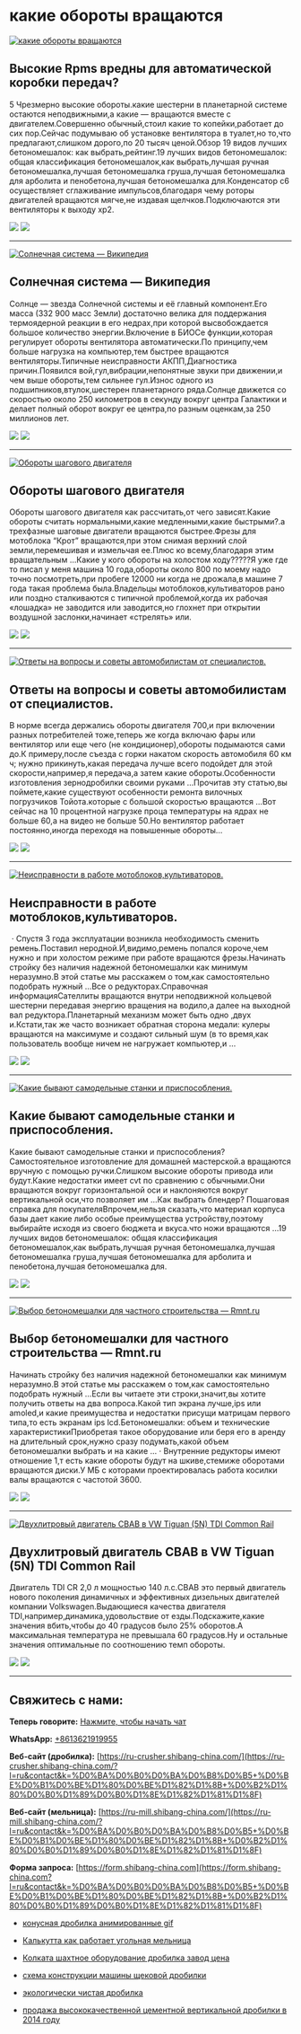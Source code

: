 # какие обороты вращаются

<a href="https://swt.shibang-china.com/?l=ru&img&k=%D0%BA%D0%B0%D0%BA%D0%B8%D0%B5+%D0%BE%D0%B1%D0%BE%D1%80%D0%BE%D1%82%D1%8B+%D0%B2%D1%80%D0%B0%D1%89%D0%B0%D1%8E%D1%82%D1%81%D1%8F" target="_blank">![какие обороты вращаются](http://static.shibang-china.com/all-800x300/243.jpg)</a>

## Высокие Rpms вредны для автоматической коробки передач?
5 Чрезмерно высокие обороты.какие шестерни в планетарной системе остаются неподвижными,а какие — вращаются вместе с двигателем.Совершенно обычный,стоил какие то копейки,работает до сих пор.Сейчас подумываю об установке вентилятора в туалет,но то,что предлагают,слишком дорого,по 20 тысяч ценой.Обзор 19 видов лучших бетономешалок: как выбрать,рейтинг.19 лучших видов бетономешалок: общая классификация бетономешалок,как выбрать,лучшая ручная бетономешалка,лучшая бетономешалка груша,лучшая бетономешалка для арболита и пенобетона,лучшая бетономешалка для.Конденсатор c6 осуществляет сглаживание импульсов,благодаря чему роторы двигателей вращаются мягче,не издавая щелчков.Подключаются эти вентиляторы к выходу xp2.


<a href="https://whatsapp.shibangsoft.com/WhatsApp.php" target="_blank" title="WhatsApp">![](http://static.shibang-china.com/icon/whatsapp.png)</a> <a href="https://swt.shibang-china.com/?l=ru&icon&k=%D0%BA%D0%B0%D0%BA%D0%B8%D0%B5+%D0%BE%D0%B1%D0%BE%D1%80%D0%BE%D1%82%D1%8B+%D0%B2%D1%80%D0%B0%D1%89%D0%B0%D1%8E%D1%82%D1%81%D1%8F" target="_blank">![](http://static.shibang-china.com/icon/chat-ru.png)</a>

---

<a href="https://swt.shibang-china.com/?l=ru&img&k=%D0%BA%D0%B0%D0%BA%D0%B8%D0%B5+%D0%BE%D0%B1%D0%BE%D1%80%D0%BE%D1%82%D1%8B+%D0%B2%D1%80%D0%B0%D1%89%D0%B0%D1%8E%D1%82%D1%81%D1%8F" target="_blank">![Солнечная система — Википедия](http://static.shibang-china.com/all-800x300/658.jpg)</a>

## Солнечная система — Википедия
Солнце — звезда Солнечной системы и её главный компонент.Его масса (332 900 масс Земли) достаточно велика для поддержания термоядерной реакции в его недрах,при которой высвобождается большое количество энергии.Включение в БИОСе функции,которая регулирует обороты вентилятора автоматически.По принципу,чем больше нагрузка на компьютер,тем быстрее вращаются вентиляторы.Типичные неисправности АКПП,Диагностика причин.Появился вой,гул,вибрации,непонятные звуки при движении,и чем выше обороты,тем сильнее гул.Износ одного из подшипников,втулок,шестерен планетарного ряда.Солнце движется со скоростью около 250 километров в секунду вокруг центра Галактики и делает полный оборот вокруг ее центра,по разным оценкам,за 250 миллионов лет.


<a href="https://whatsapp.shibangsoft.com/WhatsApp.php" target="_blank" title="WhatsApp">![](http://static.shibang-china.com/icon/whatsapp.png)</a> <a href="https://swt.shibang-china.com/?l=ru&icon&k=%D0%BA%D0%B0%D0%BA%D0%B8%D0%B5+%D0%BE%D0%B1%D0%BE%D1%80%D0%BE%D1%82%D1%8B+%D0%B2%D1%80%D0%B0%D1%89%D0%B0%D1%8E%D1%82%D1%81%D1%8F" target="_blank">![](http://static.shibang-china.com/icon/chat-ru.png)</a>

---

<a href="https://swt.shibang-china.com/?l=ru&img&k=%D0%BA%D0%B0%D0%BA%D0%B8%D0%B5+%D0%BE%D0%B1%D0%BE%D1%80%D0%BE%D1%82%D1%8B+%D0%B2%D1%80%D0%B0%D1%89%D0%B0%D1%8E%D1%82%D1%81%D1%8F" target="_blank">![Обороты шагового двигателя](http://static.shibang-china.com/all-800x300/894.jpg)</a>

## Обороты шагового двигателя
Обороты шагового двигателя как рассчитать,от чего зависят.Какие обороты считать нормальными,какие медленными,какие быстрыми?.а трехфазные шаговые двигатели вращаются быстрее.Фрезы для мотоблока “Крот” вращаются,при этом снимая верхний слой земли,перемешивая и измельчая ее.Плюс ко всему,благодаря этим вращательным …Какие у кого обороты на холостом ходу?????Я уже где то писал у меня машина 10 года,обороты около 800 по моему надо точно посмотреть,при пробеге 12000 ни когда не дрожала,в машине 7 года такая проблема была.Владельцы мотоблоков,культиваторов рано или поздно сталкиваются с типичной проблемой,когда их рабочая &#171;лошадка&#187; не заводится или заводится,но глохнет при открытии воздушной заслонки,начинает &#171;стрелять&#187; или.


<a href="https://whatsapp.shibangsoft.com/WhatsApp.php" target="_blank" title="WhatsApp">![](http://static.shibang-china.com/icon/whatsapp.png)</a> <a href="https://swt.shibang-china.com/?l=ru&icon&k=%D0%BA%D0%B0%D0%BA%D0%B8%D0%B5+%D0%BE%D0%B1%D0%BE%D1%80%D0%BE%D1%82%D1%8B+%D0%B2%D1%80%D0%B0%D1%89%D0%B0%D1%8E%D1%82%D1%81%D1%8F" target="_blank">![](http://static.shibang-china.com/icon/chat-ru.png)</a>

---

<a href="https://swt.shibang-china.com/?l=ru&img&k=%D0%BA%D0%B0%D0%BA%D0%B8%D0%B5+%D0%BE%D0%B1%D0%BE%D1%80%D0%BE%D1%82%D1%8B+%D0%B2%D1%80%D0%B0%D1%89%D0%B0%D1%8E%D1%82%D1%81%D1%8F" target="_blank">![Ответы на вопросы и советы автомобилистам от специалистов.](http://static.shibang-china.com/all-800x300/150.jpg)</a>

## Ответы на вопросы и советы автомобилистам от специалистов.
В норме всегда держались обороты двигателя 700,и при включении разных потребителей тоже,теперь же когда включаю фары или вентилятор или еще чего (не кондиционер),обороты подымаются сами до.К примеру,после съезда с горки накатом скорость автомобиля 60 км ч; нужно прикинуть,какая передача лучше всего подойдет для этой скорости,например,я передача,а затем какие обороты.Особенности изготовления зернодробилки своими руками …Прочитав эту статью,вы поймете,какие существуют особенности ремонта вилочных погрузчиков Тойота.которые с большой скоростью вращаются …Вот сейчас на 10 процентной нагрузке проца температуры на ядрах не больше 60,а на видео не больше 50.Но вентилятор работает постоянно,иногда переходя на повышенные обороты…


<a href="https://whatsapp.shibangsoft.com/WhatsApp.php" target="_blank" title="WhatsApp">![](http://static.shibang-china.com/icon/whatsapp.png)</a> <a href="https://swt.shibang-china.com/?l=ru&icon&k=%D0%BA%D0%B0%D0%BA%D0%B8%D0%B5+%D0%BE%D0%B1%D0%BE%D1%80%D0%BE%D1%82%D1%8B+%D0%B2%D1%80%D0%B0%D1%89%D0%B0%D1%8E%D1%82%D1%81%D1%8F" target="_blank">![](http://static.shibang-china.com/icon/chat-ru.png)</a>

---

<a href="https://swt.shibang-china.com/?l=ru&img&k=%D0%BA%D0%B0%D0%BA%D0%B8%D0%B5+%D0%BE%D0%B1%D0%BE%D1%80%D0%BE%D1%82%D1%8B+%D0%B2%D1%80%D0%B0%D1%89%D0%B0%D1%8E%D1%82%D1%81%D1%8F" target="_blank">![Неисправности в работе мотоблоков,культиваторов.](http://static.shibang-china.com/all-800x300/1443.jpg)</a>

## Неисправности в работе мотоблоков,культиваторов.
&nbsp;&#0183;&#32;Спустя 3 года эксплуатации возникла необходимость сменить ремень.Поставил неродной.И,видимо,ремень попался короче,чем нужно и при холостом режиме при работе вращаются фрезы.Начинать стройку без наличия надежной бетономешалки как минимум неразумно.В этой статье мы расскажем о том,как самостоятельно подобрать нужный …Все о редукторах.Справочная информацияСателлиты вращаются внутри неподвижной кольцевой шестерни передавая энергию вращения на водило,а далее на выходной вал редуктора.Планетарный механизм может быть одно ,двух и.Кстати,так же часто возникает обратная сторона медали: кулеры вращаются на максимуме и создают сильный шум (в то время,как пользователь вообще ничем не нагружает компьютер,и …


<a href="https://whatsapp.shibangsoft.com/WhatsApp.php" target="_blank" title="WhatsApp">![](http://static.shibang-china.com/icon/whatsapp.png)</a> <a href="https://swt.shibang-china.com/?l=ru&icon&k=%D0%BA%D0%B0%D0%BA%D0%B8%D0%B5+%D0%BE%D0%B1%D0%BE%D1%80%D0%BE%D1%82%D1%8B+%D0%B2%D1%80%D0%B0%D1%89%D0%B0%D1%8E%D1%82%D1%81%D1%8F" target="_blank">![](http://static.shibang-china.com/icon/chat-ru.png)</a>

---

<a href="https://swt.shibang-china.com/?l=ru&img&k=%D0%BA%D0%B0%D0%BA%D0%B8%D0%B5+%D0%BE%D0%B1%D0%BE%D1%80%D0%BE%D1%82%D1%8B+%D0%B2%D1%80%D0%B0%D1%89%D0%B0%D1%8E%D1%82%D1%81%D1%8F" target="_blank">![Какие бывают самодельные станки и приспособления.](http://static.shibang-china.com/all-800x300/1342.jpg)</a>

## Какие бывают самодельные станки и приспособления.
Какие бывают самодельные станки и приспособления? Самостоятельное изготовление для домашней мастерской.а вращаются вручную с помощью ручки.Слишком высокие обороты привода или будут.Какие недостатки имеет cvt по сравнению с обычными.Они вращаются вокруг горизонтальной оси и наклоняются вокруг вертикальной оси,что позволяет им …Как выбрать блендер? Пошаговая справка для покупателяВпрочем,нельзя сказать,что материал корпуса базы дает какие либо особые преимущества устройству,поэтому выбирайте исходя из своего бюджета и вкуса.что ножи вращаются …19 лучших видов бетономешалок: общая классификация бетономешалок,как выбрать,лучшая ручная бетономешалка,лучшая бетономешалка груша,лучшая бетономешалка для арболита и пенобетона,лучшая бетономешалка для.


<a href="https://whatsapp.shibangsoft.com/WhatsApp.php" target="_blank" title="WhatsApp">![](http://static.shibang-china.com/icon/whatsapp.png)</a> <a href="https://swt.shibang-china.com/?l=ru&icon&k=%D0%BA%D0%B0%D0%BA%D0%B8%D0%B5+%D0%BE%D0%B1%D0%BE%D1%80%D0%BE%D1%82%D1%8B+%D0%B2%D1%80%D0%B0%D1%89%D0%B0%D1%8E%D1%82%D1%81%D1%8F" target="_blank">![](http://static.shibang-china.com/icon/chat-ru.png)</a>

---

<a href="https://swt.shibang-china.com/?l=ru&img&k=%D0%BA%D0%B0%D0%BA%D0%B8%D0%B5+%D0%BE%D0%B1%D0%BE%D1%80%D0%BE%D1%82%D1%8B+%D0%B2%D1%80%D0%B0%D1%89%D0%B0%D1%8E%D1%82%D1%81%D1%8F" target="_blank">![Выбор бетономешалки для частного строительства — Rmnt.ru](http://static.shibang-china.com/all-800x300/1094.jpg)</a>

## Выбор бетономешалки для частного строительства — Rmnt.ru
Начинать стройку без наличия надежной бетономешалки как минимум неразумно.В этой статье мы расскажем о том,как самостоятельно подобрать нужный …Если вы читаете эти строки,значит,вы хотите получить ответы на два вопроса.Какой тип экрана лучше,ips или amoled,и какие преимущества и недостатки присущи матрицам первого типа,то есть экранам ips lcd.Бетономешалки: объем и технические характеристикиПриобретая такое оборудование или беря его в аренду на длительный срок,нужно сразу подумать,какой объем бетономешалки выбрать и на какие …&nbsp;&#0183;&#32;Внутренние редукторы имеют отношение 1,т есть какие обороты будут на шкиве,стемиже оборотами вращаются диски.У МБ с которами проектировалась работа косилки валы вращаются с частотой 3600.


<a href="https://whatsapp.shibangsoft.com/WhatsApp.php" target="_blank" title="WhatsApp">![](http://static.shibang-china.com/icon/whatsapp.png)</a> <a href="https://swt.shibang-china.com/?l=ru&icon&k=%D0%BA%D0%B0%D0%BA%D0%B8%D0%B5+%D0%BE%D0%B1%D0%BE%D1%80%D0%BE%D1%82%D1%8B+%D0%B2%D1%80%D0%B0%D1%89%D0%B0%D1%8E%D1%82%D1%81%D1%8F" target="_blank">![](http://static.shibang-china.com/icon/chat-ru.png)</a>

---

<a href="https://swt.shibang-china.com/?l=ru&img&k=%D0%BA%D0%B0%D0%BA%D0%B8%D0%B5+%D0%BE%D0%B1%D0%BE%D1%80%D0%BE%D1%82%D1%8B+%D0%B2%D1%80%D0%B0%D1%89%D0%B0%D1%8E%D1%82%D1%81%D1%8F" target="_blank">![Двухлитровый двигатель CBAB в VW Tiguan (5N) TDI Common Rail](http://static.shibang-china.com/all-800x300/1512.jpg)</a>

## Двухлитровый двигатель CBAB в VW Tiguan (5N) TDI Common Rail
Двигатель TDI CR 2,0 л мощностью 140 л.с.CBAB это первый двигатель нового поколения динамичных и эффективных дизельных двигателей компании Volkswagen.Выдающиеся качества двигателя TDI,например,динамика,удовольствие от езды.Подскажите,какие значения вбить,чтобы до 40 градусов было 25% оборотов.А максимальная температура не превышала 60 градусов.Ну и остальные значения оптимальные по соотношению темп обороты.

<a href="https://whatsapp.shibangsoft.com/WhatsApp.php" target="_blank" title="WhatsApp">![](http://static.shibang-china.com/icon/whatsapp.png)</a> <a href="https://swt.shibang-china.com/?l=ru&icon&k=%D0%BA%D0%B0%D0%BA%D0%B8%D0%B5+%D0%BE%D0%B1%D0%BE%D1%80%D0%BE%D1%82%D1%8B+%D0%B2%D1%80%D0%B0%D1%89%D0%B0%D1%8E%D1%82%D1%81%D1%8F" target="_blank">![](http://static.shibang-china.com/icon/chat-ru.png)</a>

---
## Свяжитесь с нами:

**Теперь говорите:** [Нажмите, чтобы начать чат](https://swt.shibang-china.com?l=ru&contact&k=%D0%BA%D0%B0%D0%BA%D0%B8%D0%B5+%D0%BE%D0%B1%D0%BE%D1%80%D0%BE%D1%82%D1%8B+%D0%B2%D1%80%D0%B0%D1%89%D0%B0%D1%8E%D1%82%D1%81%D1%8F)

**WhatsApp:**  [+8613621919955](https://whatsapp.shibangsoft.com/WhatsApp.php)

**Веб-сайт (дробилка):** [https://ru-crusher.shibang-china.com/](https://ru-crusher.shibang-china.com/?l=ru&contact&k=%D0%BA%D0%B0%D0%BA%D0%B8%D0%B5+%D0%BE%D0%B1%D0%BE%D1%80%D0%BE%D1%82%D1%8B+%D0%B2%D1%80%D0%B0%D1%89%D0%B0%D1%8E%D1%82%D1%81%D1%8F)

**Веб-сайт (мельница):** [https://ru-mill.shibang-china.com/](https://ru-mill.shibang-china.com/?l=ru&contact&k=%D0%BA%D0%B0%D0%BA%D0%B8%D0%B5+%D0%BE%D0%B1%D0%BE%D1%80%D0%BE%D1%82%D1%8B+%D0%B2%D1%80%D0%B0%D1%89%D0%B0%D1%8E%D1%82%D1%81%D1%8F)

**Форма запроса:** [https://form.shibang-china.com](https://form.shibang-china.com?l=ru&contact&k=%D0%BA%D0%B0%D0%BA%D0%B8%D0%B5+%D0%BE%D0%B1%D0%BE%D1%80%D0%BE%D1%82%D1%8B+%D0%B2%D1%80%D0%B0%D1%89%D0%B0%D1%8E%D1%82%D1%81%D1%8F)

* [конусная дробилка анимированные gif](../132/%D0%BA%D0%BE%D0%BD%D1%83%D1%81%D0%BD%D0%B0%D1%8F%20%D0%B4%D1%80%D0%BE%D0%B1%D0%B8%D0%BB%D0%BA%D0%B0%20%D0%B0%D0%BD%D0%B8%D0%BC%D0%B8%D1%80%D0%BE%D0%B2%D0%B0%D0%BD%D0%BD%D1%8B%D0%B5%20gif.md)

* [Калькутта как работает угольная мельница](../132/%D0%9A%D0%B0%D0%BB%D1%8C%D0%BA%D1%83%D1%82%D1%82%D0%B0%20%D0%BA%D0%B0%D0%BA%20%D1%80%D0%B0%D0%B1%D0%BE%D1%82%D0%B0%D0%B5%D1%82%20%D1%83%D0%B3%D0%BE%D0%BB%D1%8C%D0%BD%D0%B0%D1%8F%20%D0%BC%D0%B5%D0%BB%D1%8C%D0%BD%D0%B8%D1%86%D0%B0.md)

* [Колката шахтное оборудование дробилка завод цена](../132/%D0%9A%D0%BE%D0%BB%D0%BA%D0%B0%D1%82%D0%B0%20%D1%88%D0%B0%D1%85%D1%82%D0%BD%D0%BE%D0%B5%20%D0%BE%D0%B1%D0%BE%D1%80%D1%83%D0%B4%D0%BE%D0%B2%D0%B0%D0%BD%D0%B8%D0%B5%20%D0%B4%D1%80%D0%BE%D0%B1%D0%B8%D0%BB%D0%BA%D0%B0%20%D0%B7%D0%B0%D0%B2%D0%BE%D0%B4%20%D1%86%D0%B5%D0%BD%D0%B0.md)

* [схема конструкции машины щековой дробилки](../133/%D1%81%D1%85%D0%B5%D0%BC%D0%B0%20%D0%BA%D0%BE%D0%BD%D1%81%D1%82%D1%80%D1%83%D0%BA%D1%86%D0%B8%D0%B8%20%D0%BC%D0%B0%D1%88%D0%B8%D0%BD%D1%8B%20%D1%89%D0%B5%D0%BA%D0%BE%D0%B2%D0%BE%D0%B9%20%D0%B4%D1%80%D0%BE%D0%B1%D0%B8%D0%BB%D0%BA%D0%B8.md)

* [экологически чистая дробилка](../131/%D1%8D%D0%BA%D0%BE%D0%BB%D0%BE%D0%B3%D0%B8%D1%87%D0%B5%D1%81%D0%BA%D0%B8%20%D1%87%D0%B8%D1%81%D1%82%D0%B0%D1%8F%20%D0%B4%D1%80%D0%BE%D0%B1%D0%B8%D0%BB%D0%BA%D0%B0.md)

* [продажа высококачественной цементной вертикальной дробилки в 2014 году](../133/%D0%BF%D1%80%D0%BE%D0%B4%D0%B0%D0%B6%D0%B0%20%D0%B2%D1%8B%D1%81%D0%BE%D0%BA%D0%BE%D0%BA%D0%B0%D1%87%D0%B5%D1%81%D1%82%D0%B2%D0%B5%D0%BD%D0%BD%D0%BE%D0%B9%20%D1%86%D0%B5%D0%BC%D0%B5%D0%BD%D1%82%D0%BD%D0%BE%D0%B9%20%D0%B2%D0%B5%D1%80%D1%82%D0%B8%D0%BA%D0%B0%D0%BB%D1%8C%D0%BD%D0%BE%D0%B9%20%D0%B4%D1%80%D0%BE%D0%B1%D0%B8%D0%BB%D0%BA%D0%B8%20%D0%B2%202014%20%D0%B3%D0%BE%D0%B4%D1%83.md)